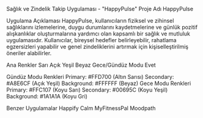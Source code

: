 Sağlık ve Zindelik Takip Uygulaması - "HappyPulse"
Proje Adı
HappyPulse

Uygulama Açıklaması
HappyPulse, kullanıcıların fiziksel ve zihinsel sağlıklarını izlemelerine, duygu durumlarını kaydetmelerine ve günlük pozitif alışkanlıklar oluşturmalarına yardımcı olan kapsamlı bir sağlık ve mutluluk uygulamasıdır. Kullanıcılar, bireysel hedefler belirleyebilir, rahatlama egzersizleri yapabilir ve genel zindeliklerini artırmak için kişiselleştirilmiş öneriler alabilirler.

Ana Renkler
Sarı
Açık Yeşil
Beyaz
Gece/Gündüz Modu
Evet

Gündüz Modu Renkleri
Primary: #FFD700 (Altın Sarısı)
Secondary: #A8E6CF (Açık Yeşil)
Background: #FFFFFF (Beyaz)
Gece Modu Renkleri
Primary: #FFC107 (Koyu Sarı)
Secondary: #00695C (Koyu Yeşil)
Background: #1A1A1A (Koyu Gri)

Benzer Uygulamalar
Happify
Calm
MyFitnessPal
Moodpath

